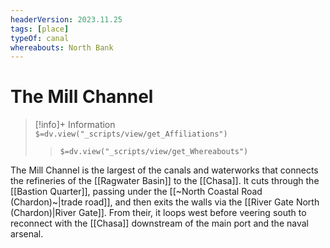 ```yaml
---
headerVersion: 2023.11.25
tags: [place]
typeOf: canal
whereabouts: North Bank
---
```

# The Mill Channel
>[!info]+ Information  
> `$=dv.view("_scripts/view/get_Affiliations")`  
>> `$=dv.view("_scripts/view/get_Whereabouts")`

The Mill Channel is the largest of the canals and waterworks that connects the refineries of the [[Ragwater Basin]] to the [[Chasa]]. It cuts through the [[Bastion Quarter]], passing under the [[~North Coastal Road (Chardon)~|trade road]], and then exits the walls via the [[River Gate North (Chardon)|River Gate]]. From their, it loops west before veering south to reconnect with the [[Chasa]] downstream of the main port and the naval arsenal. 
